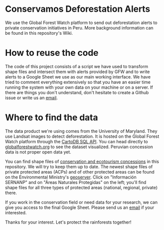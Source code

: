 # Conservamos Deforestation Alerts
We use the Global Forest Watch platform to send out deforestation alerts to private conservation initiatives in Peru. More background information can be found in this repository's Wiki.

# How to reuse the code
The code of this project consists of a script we have used to transform shape files and intersect them with alerts provided by GFW and to write alerts to a Google Sheet we use as our main working interface. We have tried to comment everything extensively so that you have an easier time running the system with your own data on your machine or on a server.
If there are things you don't understand, don't hesitate to create a Github issue or write us an [email](mailto:conservamospornaturaleza@gmail.com).

# Where to find the data
The data product we're using comes from the University of Maryland. They use Landsat images to detect deforestation. It is hosted on the Global Forest Watch platform through the [CartoDB SQL API](https://wri-01.cartodb.com/tables/per_umd_alerts/public/map).
You can head directly to [globalforestwatch.org](http://www.globalforestwatch.org/) to see the dataset visualized. Peruvian concession data is not proper open data yet. 


You can find shape files of [conservation and ecotourism concessions](https://github.com/Conservamos/deforestation-alerts/tree/master/shapes/con-eco) in this repository. We will try to keep them up to date. The newest shape files of private protected areas (ACPs) and of other protected areas can be found on the Environmental Ministry's [geoserver](http://geo.sernanp.gob.pe/geoserver/). Click on "Información SERNANP" and on "Áreas Naturales Protegidas" on the left; you'll find shape files for all three types of protected areas (national, regional, private) there. 


If you work in the conservation field or need data for your research, we can give you access to the final Google Sheet. Please send us an [email](mailto:conservamospornaturaleza@gmail.com) if your interested.

Thanks for your interest. Let's protect the rainforests together!

